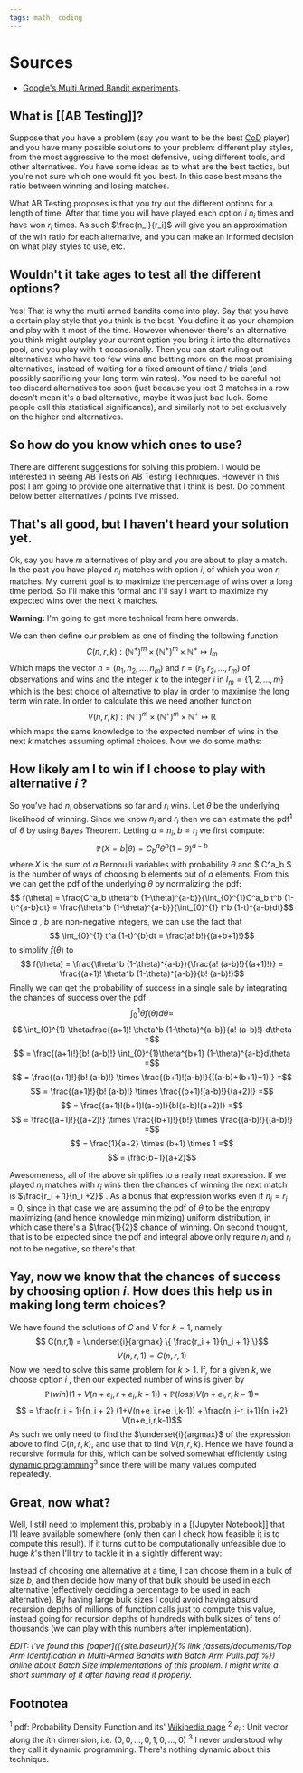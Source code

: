```yaml
---
tags: math, coding
---
```


# Sources
- [Google's Multi Armed Bandit experiments](https://support.google.com/analytics/answer/2844870).  

## What is [[AB Testing]]?
Suppose that you have a problem (say you want to be the best [CoD](https://www.callofduty.com) player) and you have many possible solutions to your problem: different play styles, from the most aggressive to the most defensive, using different tools, and other alternatives. You have some ideas as to what are the best tactics, but you're not sure which one would fit you best. In this case best means the ratio between winning and losing matches.

What AB Testing proposes is that you try out the different options for a length of time. After that time you will have played each option $i$ $n_i$ times and have won $r_i$ times. As such $\frac{n_i}{r_i}$ will give you an approximation of the win ratio for each alternative, and you can make an informed decision on what play styles to use, etc.

## Wouldn't it take ages to test all the different options?
Yes! That is why the multi armed bandits come into play. Say that you have a certain play style that you think is the best. You define it as your champion and play with it most of the time. However whenever there's an alternative you think might outplay your current option you bring it into the alternatives pool, and you play with it occasionally. Then you can start ruling out alternatives who have too few wins and betting more on the most promising alternatives, instead of waiting for a fixed amount of time / trials (and possibly sacrificing your long term win rates). You need to be careful not too discard alternatives too soon (just because you lost 3 matches in a row doesn't mean it's a bad alternative, maybe it was just bad luck. Some people call this statistical significance), and similarly not to bet exclusively on the higher end alternatives.

## So how do you know which ones to use?
There are different suggestions for solving this problem. I would be interested in seeing AB Tests on AB Testing Techniques. However in this post I am going to provide one alternative that I think is best. Do comment below better alternatives / points I've missed.

## That's all good, but I haven't heard your solution yet.
Ok, say you have $m$ alternatives of play and you are about to play a match. In the past you have played $n_i$ matches with option $i$, of which you won $r_i$ matches. My current goal is to maximize the percentage of wins over a long time period. So I'll make this formal and I'll say I want to maximize my expected wins over the next $k$ matches.

**Warning:** I'm going to get more technical from here onwards.

We can then define our problem as one of finding the following function:
$$C(n,r,k) : (\mathbb{N}^{+})^{m} \times (\mathbb{N}^{+})^{m} \times \mathbb{N}^{+} \mapsto I_m$$
Which maps the vector $n = (n_1,n_2,...,n_m)$ and $r = (r_1,r_2,...,r_m)$ of observations and wins and the integer $k$ to the integer $i$ in $I_m = \left \{ 1,2,...,m \right \}$ which is the best choice of alternative to play in order to maximise the long term win rate. In order to calculate this we need another function
$$V(n,r,k) : (\mathbb{N}^{+})^{m} \times (\mathbb{N}^{+})^{m} \times \mathbb{N}^{+} \mapsto \mathbb{R}$$
which maps the same knowledge to the expected number of wins in the next $k$ matches assuming optimal choices. Now we do some maths:

## How likely am I to win if I choose to play with alternative $i$ ?
So you've had $n_i$ observations so far and $r_i$ wins. Let $\theta$ be the underlying likelihood of winning. Since we know $n_i$ and $r_i$ then we can estimate the pdf<sup>1</sup> of $\theta$ by using Bayes Theorem. Letting $a=n_i$, $b=r_i$ we first compute:
$$\mathbb{P}( X=b | \theta) = C^a_b \theta^b (1-\theta)^{a-b}$$
where $X$ is the sum of $a$ Bernoulli variables with probability $\theta$ and $ C^a_b $ is the number of ways of choosing b elements out of $a$ elements. From this we can get the pdf of the underlying $\theta$ by normalizing the pdf:
$$ f(\theta) = \frac{C^a_b \theta^b (1-\theta)^{a-b}}{\int_{0}^{1}C^a_b t^b (1-t)^{a-b}dt} = \frac{\theta^b (1-\theta)^{a-b}}{\int_{0}^{1} t^b (1-t)^{a-b}dt}$$
Since $a$ , $b$ are non-negative integers, we can use the fact that
$$ \int_{0}^{1} t^a (1-t)^{b}dt = \frac{a! b!}{(a+b+1)!}$$
to simplify $f(\theta)$ to
$$ f(\theta) = \frac{\theta^b (1-\theta)^{a-b}}{\frac{a! (a-b)!}{(a+1)!}} = \frac{(a+1)! \theta^b (1-\theta)^{a-b}}{b! (a-b)!}$$
Finally we can get the probability of success in a single sale by integrating the chances of success over the pdf:
$$ \int_{0}^{1} \theta f(\theta) d\theta =$$
$$ \int_{0}^{1} \theta\frac{(a+1)! \theta^b (1-\theta)^{a-b}}{a! (a-b)!} d\theta =$$
$$ = \frac{(a+1)!}{b! (a-b)!} \int_{0}^{1}\theta^{b+1} (1-\theta)^{a-b}d\theta =$$
$$ = \frac{(a+1)!}{b! (a-b)!} \times \frac{(b+1)!(a-b)!}{((a-b)+(b+1)+1)!} =$$
$$ = \frac{(a+1)!}{b! (a-b)!} \times \frac{(b+1)!(a-b)!}{(a+2)!} =$$$$ = \frac{(a+1)!(b+1)!(a-b)!}{b!(a-b)!(a+2)!} =$$
$$ = \frac{(a+1)!}{(a+2)!} \times \frac{(b+1)!}{b!} \times \frac{(a-b)!}{(a-b)!} =$$
$$ = \frac{1}{a+2} \times (b+1) \times 1 =$$
$$ = \frac{b+1}{a+2}$$

Awesomeness, all of the above simplifies to a really neat expression. If we played $n_i$ matches with $r_i$ wins then the chances of winning the next match is $\frac{r_i + 1}{n_i +2}$ . As a bonus that expression works even if $n_i = r_i = 0$, since in that case we are assuming the pdf of $\theta$ to be the entropy maximizing (and hence knowledge minimizing) uniform distribution, in which case there's a $\frac{1}{2}$ chance of winning. On second thought, that is to be expected since the pdf and integral above only require $n_i$ and $r_i$ not to be negative, so there's that.

## Yay, now we know that the chances of success by choosing option $i$. How does this help us in making long term choices?

We have found the solutions of $C$ and $V$ for $k=1$, namely:
$$ C(n,r,1) = \underset{i}{argmax} \{ \frac{r_i + 1}{n_i + 1} \}$$$$ V(n,r,1) = C(n,r,1)$$Now we need to solve this same problem for $k>1$. If, for a given $k$, we choose option $i$ , then our expected number of wins is given by
$$ \mathbb{P}(win) (1+V(n+e_i,r+e_i,k-1)) + \mathbb{P}(loss) V(n+e_i,r,k-1) =$$
$$ = \frac{r_i + 1}{n_i + 2} (1+V(n+e_i,r+e_i,k-1)) + \frac{n_i-r_i+1}{n_i+2} V(n+e_i,r,k-1)$$
As such we only need to find the $\underset{i}{argmax}$ of the expression above to find $C(n,r,k)$, and use that to find $V(n,r,k)$. Hence we have found a recursive formula for this, which can be solved somewhat efficiently using [dynamic programming](https://en.wikipedia.org/wiki/Dynamic_programming)<sup>3</sup> since there will be many values computed repeatedly.

## Great, now what?
Well, I still need to implement this, probably in a [[Jupyter Notebook]] that I'll leave available somewhere (only then can I check how feasible it is to compute this result). If it turns out to be computationally unfeasible due to huge $k$'s then I'll try to tackle it in a slightly different way:

Instead of choosing one alternative at a time, I can choose them in a bulk of size $b$, and then decide how many of that bulk should be used in each alternative (effectively deciding a percentage to be used in each alternative). By having large bulk sizes I could avoid having absurd recursion depths of millions of function calls just to compute this value, instead going for recursion depths of hundreds with bulk sizes of tens of thousands (we can play with this numbers after implementation).

*EDIT: I've found this [paper]({{site.baseurl}}{% link /assets/documents/Top Arm Identification in Multi-Armed Bandits with Batch Arm Pulls.pdf %}) online about Batch Size implementations of this problem. I might write a short summary of it after having read it properly.*

## Footnotea
<sup>1</sup> pdf: Probability Density Function and its' [Wikipedia page](https://en.wikipedia.org/wiki/Probability_density_function)
<sup>2</sup> $e_i$ : Unit vector along the $i$th dimension, i.e. $(0,0,...,0,1,0,...,0)$
<sup>3</sup> I never understood why they call it dynamic programming. There's nothing dynamic about this technique.